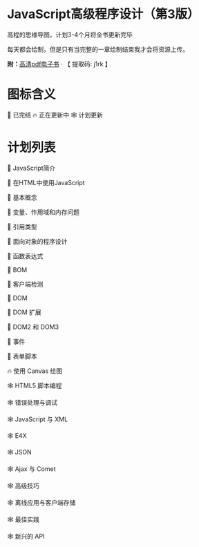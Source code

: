 # JavaScript高级程序设计（第3版）
高程的思维导图，计划3-4个月将全书更新完毕

每天都会绘制，但是只有当完整的一章绘制结束我才会将资源上传。

**附：**[高清pdf电子书](https://pan.baidu.com/s/1N5at2n0Yd3fkmQ29dRHMHw) · 【 提取码:  j1rk 】

# 图标含义
🎈 已完结
🔥 正在更新中
🕸 计划更新

# 计划列表
🎈 JavaScript简介

🎈 在HTML中使用JavaScript

🎈 基本概念

🎈 变量、作用域和内存问题

🎈 引用类型

🎈 面向对象的程序设计

🎈 函数表达式

🎈 BOM

🎈 客户端检测

🎈 DOM

🎈 DOM 扩展

🎈 DOM2 和 DOM3

🎈 事件

🎈 表单脚本

🔥 使用 Canvas 绘图

🕸 HTML5 脚本编程

🕸 错误处理与调试

🕸 JavaScript 与 XML

🕸 E4X

🕸 JSON

🕸 Ajax 与 Comet

🕸 高级技巧

🕸 离线应用与客户端存储

🕸 最佳实践

🕸 新兴的 API
